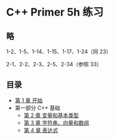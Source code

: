 # C++ Primer 5h 练习

## 略
1-2、1-5、1-14、1-15、1-17、1-24（同 23）

2-1、2-2、2-3、2-5、2-34（参照 33）

## 目录

- [第 1 章 开始](01-start/README.md)
- 第一部分 C++ 基础
    - [第 2 章 变量和基本类型](02-Variables-and-Basic-Types/README.md)
    - [第 3 章 字符串、向量和数组](03-Strings-Vectors-Arrays/README.md)
    - [第 4 章 表达式](04-Expressions/README.md)
